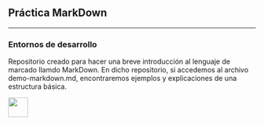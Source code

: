 ## Práctica MarkDown
***
### Entornos de desarrollo

Repositorio creado para hacer una breve introducción al lenguaje de marcado llamdo MarkDown. 
En dicho repositorio, si accedemos al archivo demo-markdown.md, encontraremos ejemplos y explicaciones de una estructura básica.

<img src="https://upload.wikimedia.org/wikipedia/commons/4/48/Markdown-mark.svg" height="40"/>
